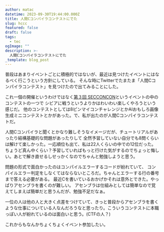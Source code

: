 ```yaml
---
author: matac
datetime: 2023-09-30T19:44:00.000Z
title: 人間Cコンパイラコンテストにでた
slug: hccc
featured: false
draft: false
tags:
  - tec
ogImage: ""
description: >-
  人間Cコンパイラコンテストにでた
_template: blog_post
---
```


普段はあまりイベントごとに積極的ではないが、最近は見つけたイベントにはなるべく行こうという方針にしている。
そんな時にTwitterでたまたま「人間Cコンパイラコンテスト」を見つけたので出てみることにした。

これ一個の開催というわけではなく[第３回 SECCONCON](https://www.seccon.jp/2023/seccon_contest/secconcon_1.html)というイベントの中のコンテストの一つで
シビアに戦うというよりかはわいわい楽しくやろうという感じだ。
他のコンテストとしては8ピンマイコンチャレンジとかAIおもしろ画像生成ミニコンテストとかがあった。で、私が出たのが人間Cコンパイラコンテストだ。

人間Cコンパイラと聞くとかなり難しそうなイメージだが、チュートリアルがあったり結構基礎的な問題があったりして
全然予習していない自分でも8問くらいは解けて楽しかった。一応順位も出て、私は22人くらいの中での12位だった。ちょうど真ん中くらい？予習していればもっと行けた気がするのでちょっと悔しい。あとで解き直せるしせっかくなのでちゃんと勉強しようと思う。

問題の形式で面白かったのはコンパイルエラーするコードが紛れていて、
コンパイルエラー判定をしなくてはならないところだ。ちゃんとエラーする行の番号まで答える必要がある。
最近Cを書いているおかげかそれは意外とできた。やっぱりアセンブラを書くのが難しい。
アセンブラは仕組みとしては簡単なので覚えてしまえば簡単だと思うんだが、勉強不足だなぁ。

一位の人は他の人と大きく点差をつけていて、きっと普段からアセンブラを書くような仕事についている人なんだろうなと思ったり。こういうコンテストに本職っぽい人が紛れているのは面白いと思う。(CTFの人？)

これからもなんかちょくちょくイベント参加したい。